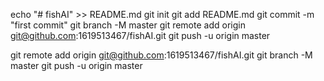 echo "# fishAI" >> README.md
git init
git add README.md
git commit -m "first commit"
git branch -M master
git remote add origin git@github.com:1619513467/fishAI.git
git push -u origin master



git remote add origin git@github.com:1619513467/fishAI.git
git branch -M master
git push -u origin master